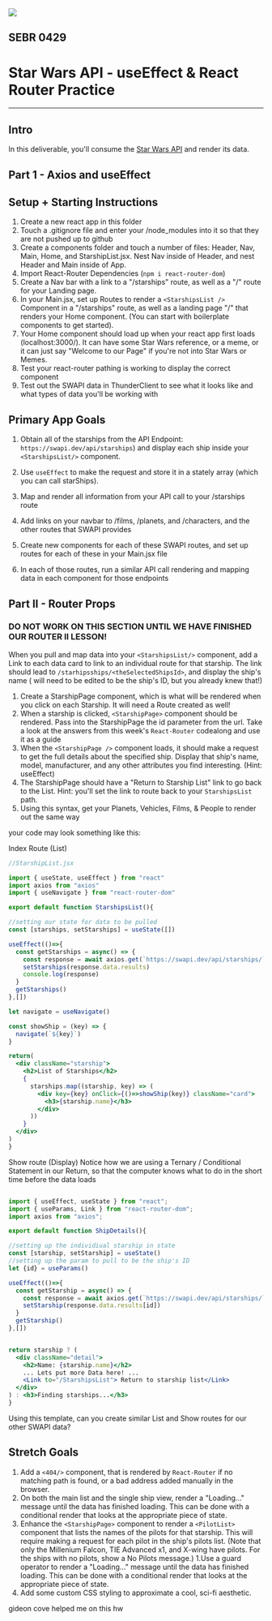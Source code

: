 <img src="https://i.imgur.com/go18uJE.jpg">

## SEBR 0429

# Star Wars API - useEffect & React Router Practice

---

## Intro
In this deliverable, you'll consume the [Star Wars API](https://swapi.dev/api/starships) and render its data. 


## Part 1 - Axios and useEffect
## Setup + Starting Instructions 

1. Create a new react app in this folder
1. Touch a .gitignore file and enter your /node_modules into it so that they are not pushed up to github
1. Create a components folder and touch a number of files: Header, Nav, Main, Home, and StarshipList.jsx. Nest Nav inside of Header, and nest Header and Main inside of App.
1. Import React-Router Dependencies (`npm i react-router-dom`)
1. Create a Nav bar with a link to a "/starships" route, as well as a "/" route for your Landing page.
1. In your Main.jsx, set up Routes to render a `<StarshipsList />` Component in a "/starships" route, as well as a landing page "/" that renders your Home component.  (You can start with boilerplate components to get started). 
1. Your Home component should load up when your react app first loads (localhost:3000/). It can have some Star Wars reference, or a meme, or it can just say "Welcome to our Page" if you're not into Star Wars or Memes.
1. Test your react-router pathing is working to display the correct component
1. Test out the SWAPI data in ThunderClient to see what it looks like and what types of data you'll be working with

## Primary App Goals
1. Obtain all of the starships from the API Endpoint: `https://swapi.dev/api/starships`) and display each ship inside your `<StarshipsList/>` component. 
1. Use `useEffect` to make the request and store it in a stately array (which you can call starShips).
1. Map and render all information from your API call to your /starships route

1. Add links on your navbar to /films, /planets, and /characters, and the other routes that SWAPI provides
2. Create new components for each of these SWAPI routes, and set up routes for each of these in your Main.jsx file
3. In each of those routes, run a similar API call rendering and mapping data in each component for those endpoints


## Part II - Router Props
### DO NOT WORK ON THIS SECTION UNTIL WE HAVE FINISHED OUR ROUTER II LESSON!

When you pull and map data into your `<StarshipsList/>` component,  add a Link to each data card to link to an individual route for that starship. The link should lead to `/starhipsships/<theSelectedShipsId>`, and display the ship's name (<theSelectedShipsId> will need to be edited to be the ship's ID, but you already knew that!)
1. Create a StarshipPage component, which is what will be rendered when you click on each Starship. It will need a Route created as well!
1. When a starship is clicked, `<StarshipPage>` component should be rendered. Pass into the StarshipPage the id parameter from the url. Take a look at the answers from this week's `React-Router` codealong and use it as a guide 
1. When the `<StarshipPage />` component loads, it should make a request to get the full details about the specified ship. Display that ship's name, model, manufacturer, and any other attributes you find interesting. (Hint: useEffect)
1. The StarshipPage should have a "Return to Starship List" link to go back to the List. Hint: you'll set the link to route back to your `StarshipsList` path. 
1. Using this syntax, get your Planets, Vehicles, Films, & People to render out the same way

your code may look something like this:
  
  Index Route (List)
  ```jsx
 //StarshipList.jsx 
  
import { useState, useEffect } from "react"
import axios from "axios"
import { useNavigate } from "react-router-dom"

export default function StarshipsList(){

  //setting our state for data to be pulled
  const [starships, setStarships] = useState([])

  useEffect(()=>{
    const getStarships = async() => {
      const response = await axios.get(`https://swapi.dev/api/starships/`)
      setStarships(response.data.results)
      console.log(response)
    }
    getStarships()
  },[])

  let navigate = useNavigate()

  const showShip = (key) => {
    navigate(`${key}`)
  }

  return(
    <div className="starship">
      <h2>List of Starships</h2>
      {
        starships.map((starship, key) => (
          <div key={key} onClick={()=>showShip(key)} className="card">
            <h3>{starship.name}</h3>
          </div>
        ))
      }
    </div>
  )
}
```

Show route (Display)
  Notice how we are using a Ternary / Conditional Statement in our Return, so that the computer knows what to do in the short time before the data loads
  
  ```jsx
  
 import { useEffect, useState } from "react";
import { useParams, Link } from "react-router-dom";
import axios from "axios";

export default function ShipDetails(){

  //setting up the individiual starship in state
  const [starship, setStarship] = useState()
  //setting up the param to pull to be the ship's ID
  let {id} = useParams()

  useEffect(()=>{
    const getStarship = async() => {
      const response = await axios.get(`https://swapi.dev/api/starships/`)
      setStarship(response.data.results[id])
    }
    getStarship()
  },[])


  return starship ? (
    <div className="detail">
      <h2>Name: {starship.name}</h2>
      ... Lets put more Data here! ... 
      <Link to="/StarshipsList"> Return to starship list</Link>
    </div>
  ) : <h3>Finding starships...</h3>
}
  
```
  
  Using this template, can you create similar List and Show routes for our other SWAPI data?
  
  
  
 
## Stretch Goals
1. Add a `<404/>` component, that is rendered by `React-Router` if no matching path is found, or a bad address added manually in the browser.
1. On both the main list and the single ship view, render a "Loading..." message until the data has finished loading. This can be done with a conditional render that looks at the appropriate piece of state.
1. Enhance the `<StarshipPage>` component to render a `<PilotList>` component that lists the names of the pilots for that starship. This will require making a request for each pilot in the ship's pilots list. (Note that only the Millenium Falcon, TIE Advanced x1, and X-wing have pilots. For the ships with no pilots, show a No Pilots message.)
1.Use a guard operator to render a "Loading..." message until the data has finished loading. This can be done with a conditional render that looks at the appropriate piece of state.
1. Add some custom CSS styling to approximate a cool, sci-fi aesthetic. 


 gideon cove helped me on this hw 